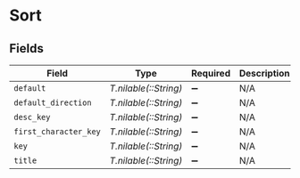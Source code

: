 # Sort


## Fields

| Field                              | Type                               | Required                           | Description                        | Example                            |
| ---------------------------------- | ---------------------------------- | ---------------------------------- | ---------------------------------- | ---------------------------------- |
| `default`                          | *T.nilable(::String)*              | :heavy_minus_sign:                 | N/A                                | asc                                |
| `default_direction`                | *T.nilable(::String)*              | :heavy_minus_sign:                 | N/A                                | desc                               |
| `desc_key`                         | *T.nilable(::String)*              | :heavy_minus_sign:                 | N/A                                | random:desc                        |
| `first_character_key`              | *T.nilable(::String)*              | :heavy_minus_sign:                 | N/A                                | /library/sections/1/firstCharacter |
| `key`                              | *T.nilable(::String)*              | :heavy_minus_sign:                 | N/A                                | random                             |
| `title`                            | *T.nilable(::String)*              | :heavy_minus_sign:                 | N/A                                | Randomly                           |